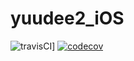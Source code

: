 # yuudee2_iOS

![travisCI](https://travis-ci.org/xiaoyudi-China/yuudee2_iOS.svg?branch=master)]
[![codecov](https://codecov.io/gh/xiaoyudi-China/yuudee2_iOS/branch/master/graph/badge.svg)](https://codecov.io/gh/xiaoyudi-China/yuudee2_iOS)
